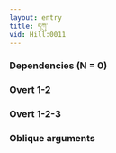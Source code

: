 ```yaml
---
layout: entry
title: དཀུ་
vid: Hill:0011
---
```

### Dependencies (N = 0)


### Overt 1-2


### Overt 1-2-3


### Oblique arguments
